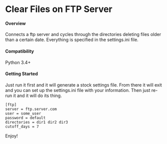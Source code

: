 Clear Files on FTP Server
====================

#### Overview

Connects a ftp server and cycles through the directories deleting files older than a certain date.  Everything is specified in the settings.ini file.

#### Compatibility

Python 3.4+

#### Getting Started

Just run it first and it will generate a stock settings file.  From there it will exit and you can set up the settings.ini file with your information.  Then just re-run it and it will do its thing.

```
[ftp]
server = ftp.server.com
user = some_user
password = default
directories = dir1 dir2 dir3
cutoff_days = 7
```

Enjoy!